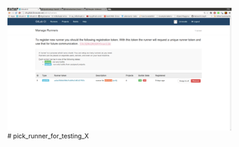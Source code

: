 ![pick a runner to test my selenium test-suite](pick_a_runner_for_selenium_or_ELSE.png.png)# pick_runner_for_testing_X

